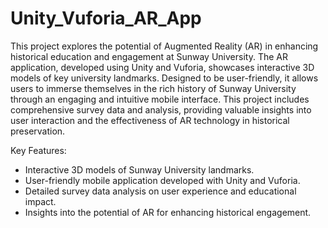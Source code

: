 # Unity_Vuforia_AR_App
This project explores the potential of Augmented Reality (AR) in enhancing historical education and engagement at Sunway University. The AR application, developed using Unity and Vuforia, showcases interactive 3D models of key university landmarks. Designed to be user-friendly, it allows users to immerse themselves in the rich history of Sunway University through an engaging and intuitive mobile interface. This project includes comprehensive survey data and analysis, providing valuable insights into user interaction and the effectiveness of AR technology in historical preservation.

Key Features:

- Interactive 3D models of Sunway University landmarks.
- User-friendly mobile application developed with Unity and Vuforia.
- Detailed survey data analysis on user experience and educational impact.
- Insights into the potential of AR for enhancing historical engagement.
